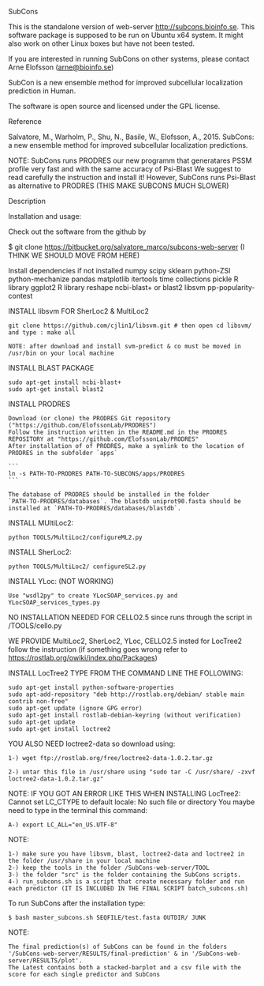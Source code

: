 SubCons

This is the standalone version of web-server http://subcons.bioinfo.se. This software package is supposed to be run on Ubuntu x64 system. It might also work on other Linux boxes but have not been tested.

If you are interested in running SubCons on other systems, please contact Arne Elofsson (arne@bioinfo.se)

SubCon is a new ensemble method for improved subcellular localization prediction in Human.

The software is open source and licensed under the GPL license.

Reference

Salvatore, M., Warholm, P., Shu, N., Basile, W., Elofsson, A., 2015. SubCons: a new ensemble method for improved subcellular localization predictions.

NOTE: SubCons runs PRODRES our new programm that generatares PSSM profile very fast and with the same accuracy of Psi-Blast
      We suggest to read carefully the instruction and install it!
      However, SubCons runs Psi-Blast as alternative to PRODRES (THIS MAKE SUBCONS MUCH SLOWER)

Description

Installation and usage:

Check out the software from the github by

  $ git clone https://bitbucket.org/salvatore_marco/subcons-web-server (I THINK WE SHOULD MOVE FROM HERE)


Install dependencies if not installed
	numpy
	scipy
	sklearn
	python-ZSI
	python-mechanize
	pandas
	matplotlib
	itertools
	time
	collections
	pickle
	R library ggplot2
	R library reshape
	ncbi-blast+ or blast2
	libsvm 
	pp-popularity-contest

INSTALL libsvm FOR SherLoc2 & MultiLoc2

	git clone https://github.com/cjlin1/libsvm.git # then open cd libsvm/ and type : make all
	
 	NOTE: after download and install svm-predict & co must be moved in /usr/bin on your local machine

INSTALL BLAST PACKAGE 

	sudo apt-get install ncbi-blast+ 
	sudo apt-get install blast2

INSTALL PRODRES 
	
	Download (or clone) the PRODRES Git repository ("https://github.com/ElofssonLab/PRODRES")
	Follow the instruction written in the README.md in the PRODRES REPOSITORY at "https://github.com/ElofssonLab/PRODRES"	
	After installation of of PRODRES, make a symlink to the location of PRODRES in the subfolder `apps`

	```
	ln -s PATH-TO-PRODRES PATH-TO-SUBCONS/apps/PRODRES
	```

    The database of PRODRES should be installed in the folder
    `PATH-TO-PRODRES/databases`. The blastdb uniprot90.fasta should be
    installed at `PATH-TO-PRODRES/databases/blastdb`.

INSTALL MUltiLoc2: 

	python TOOLS/MultiLoc2/configureML2.py

INSTALL SherLoc2:

	python TOOLS/MultiLoc2/ configureSL2.py

INSTALL YLoc: (NOT WORKING)
	
	Use "wsdl2py" to create YLocSOAP_services.py and YLocSOAP_services_types.py

NO INSTALLATION NEEDED FOR CELLO2.5 since runs through the script in /TOOLS/cello.py

WE PROVIDE MultiLoc2, SherLoc2, YLoc, CELLO2.5 insted for LocTree2 follow the instruction (if something goes wrong refer to https://rostlab.org/owiki/index.php/Packages)

INSTALL LocTree2 TYPE FROM THE COMMAND LINE THE FOLLOWING:

 	sudo apt-get install python-software-properties
 	sudo apt-add-repository "deb http://rostlab.org/debian/ stable main contrib non-free"
	sudo apt-get update (ignore GPG error)
	sudo apt-get install rostlab-debian-keyring (without verification)
	sudo apt-get update
	sudo apt-get install loctree2

YOU ALSO NEED loctree2-data so download using:

	1-) wget ftp://rostlab.org/free/loctree2-data-1.0.2.tar.gz

	2-) untar this file in /usr/share using "sudo tar -C /usr/share/ -zxvf loctree2-data-1.0.2.tar.gz"

NOTE: IF YOU GOT AN ERROR LIKE THIS WHEN INSTALLING LocTree2: Cannot set LC_CTYPE to default locale: No such file or directory
You maybe need to type in the terminal this command:
	
	A-) export LC_ALL="en_US.UTF-8"

NOTE:
   
	1-) make sure you have libsvm, blast, loctree2-data and loctree2 in the folder /usr/share in your local machine 
 	2-) keep the tools in the folder /SubCons-web-server/TOOL
 	3-) the folder "src" is the folder containing the SubCons scripts.
 	4-) run_subcons.sh is a script that create necessary folder and run each predictor (IT IS INCLUDED IN THE FINAL SCRIPT batch_subcons.sh)

To run SubCons after the installation type:
	
	$ bash master_subcons.sh SEQFILE/test.fasta OUTDIR/ JUNK
	

NOTE:

	The final prediction(s) of SubCons can be found in the folders '/SubCons-web-server/RESULTS/final-prediction' & in '/SubCons-web-server/RESULTS/plot'. 
	The Latest contains both a stacked-barplot and a csv file with the score for each single predictor and SubCons




